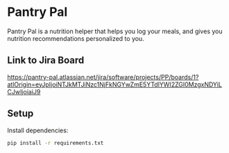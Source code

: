 # Pantry Pal

Pantry Pal is a nutrition helper that helps you log your meals, and gives you nutrition recommendations personalized to you. 

## Link to Jira Board
https://pantry-pal.atlassian.net/jira/software/projects/PP/boards/1?atlOrigin=eyJpIjoiNTJkMTJiNzc1NjFkNGYwZmE5YTdlYWI2ZGI0MzgxNDYiLCJwIjoiaiJ9


## Setup

Install dependencies:

```bash
pip install -r requirements.txt